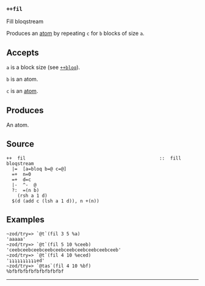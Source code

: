 ### `++fil`

Fill bloqstream

Produces an [atom]() by repeating `c` for `b` blocks of size `a`.

Accepts
-------

`a` is a block size (see [`++bloq`]()).

`b` is an atom.

`c` is an [atom]().

Produces
--------

An atom.

Source
------

    ++  fil                                                 ::  fill bloqstream
      |=  [a=bloq b=@ c=@]
      =+  n=0
      =+  d=c
      |-  ^-  @
      ?:  =(n b)
        (rsh a 1 d)
      $(d (add c (lsh a 1 d)), n +(n))

Examples
--------

    ~zod/try=> `@t`(fil 3 5 %a)
    'aaaaa'
    ~zod/try=> `@t`(fil 5 10 %ceeb)
    'ceebceebceebceebceebceebceebceebceebceeb'
    ~zod/try=> `@t`(fil 4 10 %eced)
    'ʇʇʇʇʇʇʇʇʇʇed'
    ~zod/try=> `@tas`(fil 4 10 %bf)
    %bfbfbfbfbfbfbfbfbfbf



***
